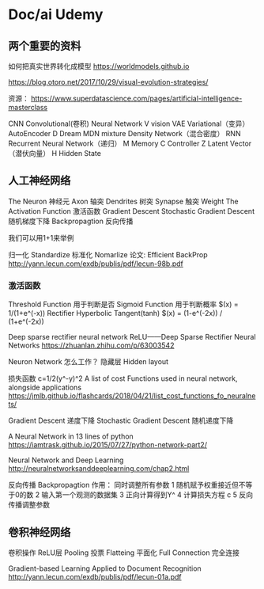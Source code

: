 # Doc/ai Udemy

## 两个重要的资料

如何把真实世界转化成模型
https://worldmodels.github.io

https://blog.otoro.net/2017/10/29/visual-evolution-strategies/

资源：
https://www.superdatascience.com/pages/artificial-intelligence-masterclass

CNN Convolutional(卷积) Neural Network
V vision
VAE Variational（变异） AutoEncoder
D Dream
MDN mixture Density Network（混合密度）
RNN Recurrent Neural Network（递归）
M Memory
C Controller
Z Latent Vector（潜伏向量）
H Hidden State

## 人工神经网络

The Neuron 神经元
    Axon 轴突
    Dendrites 树突
    Synapse 触突 Weight
The Activation Function 激活函数
Gradient Descent
Stochastic Gradient Descent 随机梯度下降
Backpropagtion 反向传播

我们可以用1+1来举例

归一化 Standardize
标准化 Nomarlize
论文: Efficient BackProp
http://yann.lecun.com/exdb/publis/pdf/lecun-98b.pdf

### 激活函数
Threshold Function
    用于判断是否
Sigmoid Function
    用于判断概率
    $(x) = 1/(1+e^(-x))
Rectifier
Hyperbolic Tangent(tanh)
    $(x) = (1-e^(-2x)) / (1+e^(-2x))

Deep sparse rectifier neural network
ReLU——Deep Sparse Rectifier Neural Networks
https://zhuanlan.zhihu.com/p/63003542


Neuron Network 怎么工作？
隐藏层 Hidden layout

损失函数
c=1/2(y^-y)^2
A list of cost Functions used in neural network, alongside applications
https://jmlb.github.io/flashcards/2018/04/21/list_cost_functions_fo_neuralnets/

Gradient Descent
递度下降
Stochastic Gradient Descent
随机递度下降

A Neural Network in 13 lines of python
https://iamtrask.github.io/2015/07/27/python-network-part2/

Neural Network and Deep Learning
http://neuralnetworksanddeeplearning.com/chap2.html

反向传播 Backpropagtion
作用： 同时调整所有参数
1 随机赋予权重接近但不等于0的数
2 输入第一个观测的数据集
3 正向计算得到Y^
4 计算损失方程 c
5 反向传播调整参数

## 卷积神经网络
卷积操作
ReLU层
Pooling 投票
Flatteing 平面化
Full Connection 完全连接

Gradient-based Learning Applied to Document Recognition
http://yann.lecun.com/exdb/publis/pdf/lecun-01a.pdf
